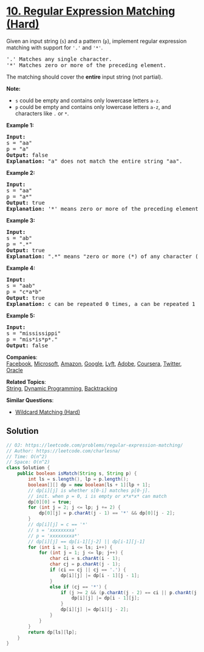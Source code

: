 # [10. Regular Expression Matching (Hard)](https://leetcode.com/problems/regular-expression-matching/)

<p>Given an input string (<code>s</code>) and a pattern (<code>p</code>), implement regular expression matching with support for <code>'.'</code> and <code>'*'</code>.</p>

<pre>'.' Matches any single character.
'*' Matches zero or more of the preceding element.
</pre>

<p>The matching should cover the <strong>entire</strong> input string (not partial).</p>

<p><strong>Note:</strong></p>

<ul>
	<li><code>s</code>&nbsp;could be empty and contains only lowercase letters <code>a-z</code>.</li>
	<li><code>p</code> could be empty and contains only lowercase letters <code>a-z</code>, and characters like&nbsp;<code>.</code>&nbsp;or&nbsp;<code>*</code>.</li>
</ul>

<p><strong>Example 1:</strong></p>

<pre><strong>Input:</strong>
s = "aa"
p = "a"
<strong>Output:</strong> false
<strong>Explanation:</strong> "a" does not match the entire string "aa".
</pre>

<p><strong>Example 2:</strong></p>

<pre><strong>Input:</strong>
s = "aa"
p = "a*"
<strong>Output:</strong> true
<strong>Explanation:</strong>&nbsp;'*' means zero or more of the preceding&nbsp;element, 'a'. Therefore, by repeating 'a' once, it becomes "aa".
</pre>

<p><strong>Example 3:</strong></p>

<pre><strong>Input:</strong>
s = "ab"
p = ".*"
<strong>Output:</strong> true
<strong>Explanation:</strong>&nbsp;".*" means "zero or more (*) of any character (.)".
</pre>

<p><strong>Example 4:</strong></p>

<pre><strong>Input:</strong>
s = "aab"
p = "c*a*b"
<strong>Output:</strong> true
<strong>Explanation:</strong>&nbsp;c can be repeated 0 times, a can be repeated 1 time. Therefore, it matches "aab".
</pre>

<p><strong>Example 5:</strong></p>

<pre><strong>Input:</strong>
s = "mississippi"
p = "mis*is*p*."
<strong>Output:</strong> false
</pre>


**Companies**:  
[Facebook](https://leetcode.com/company/facebook), [Microsoft](https://leetcode.com/company/microsoft), [Amazon](https://leetcode.com/company/amazon), [Google](https://leetcode.com/company/google), [Lyft](https://leetcode.com/company/lyft), [Adobe](https://leetcode.com/company/adobe), [Coursera](https://leetcode.com/company/coursera), [Twitter](https://leetcode.com/company/twitter), [Oracle](https://leetcode.com/company/oracle)

**Related Topics**:  
[String](https://leetcode.com/tag/string/), [Dynamic Programming](https://leetcode.com/tag/dynamic-programming/), [Backtracking](https://leetcode.com/tag/backtracking/)

**Similar Questions**:
* [Wildcard Matching (Hard)](https://leetcode.com/problems/wildcard-matching/)

## Solution 

```java
// OJ: https://leetcode.com/problems/regular-expression-matching/
// Author: https://leetcode.com/charlesna/
// Time: O(n^2)
// Space: O(n^2)
class Solution {
    public boolean isMatch(String s, String p) {
        int ls = s.length(), lp = p.length();
        boolean[][] dp = new boolean[ls + 1][lp + 1];
        // dp[i][j] is whether s[0-i] matches p[0-j].
        // init. when p = 0, i is empty or x*x*x* can match
        dp[0][0] = true;
        for (int j = 2; j <= lp; j += 2) {
            dp[0][j] = p.charAt(j - 1) == '*' && dp[0][j - 2];
        }
        // dp[i][j] = c == '*'
        // s = 'xxxxxxxxa'
        // p = 'xxxxxxxxa*'
        // dp[i][j] == dp[i-1][j-2] || dp[i-1][j-1]
        for (int i = 1; i <= ls; i++) {
            for (int j = 1; j <= lp; j++) {
                char ci = s.charAt(i - 1);
                char cj = p.charAt(j - 1);
                if (ci == cj || cj == '.') {
                    dp[i][j] |= dp[i - 1][j - 1];
                }
                else if (cj == '*') {
                    if (j >= 2 && (p.charAt(j - 2) == ci || p.charAt(j - 2) == '.')) {
                        dp[i][j] |= dp[i - 1][j];
                    }
                    dp[i][j] |= dp[i][j - 2];
                }
            }
        }
        return dp[ls][lp];
    }
}
```